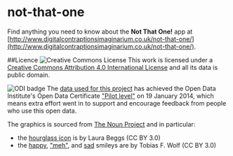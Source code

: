 not-that-one
============

Find anything you need to know about the **Not That One!** app at [http://www.digitalcontraptionsimaginarium.co.uk/not-that-one/](http://www.digitalcontraptionsimaginarium.co.uk/not-that-one/).

##Licence
![Creative Commons License](http://i.creativecommons.org/l/by/4.0/88x31.png "Creative Commons License") This work is licensed under a [Creative Commons Attribution 4.0 International License](http://creativecommons.org/licenses/by/4.0/) and all its data is public domain.

![ODI badge](https://raw.github.com/giacecco/not-that-one-db/master/images/odiBadge.png) The [data used for this project](https://github.com/giacecco/not-that-one-db) has achieved the Open Data Institute's Open Data Certificate ["Pilot level"](https://certificates.theodi.org/datasets/1188/certificates/13320) on 19 January 2014, which means extra effort went in to support and encourage feedback from people who use this open data.

The graphics is sourced from [The Noun Project](http://thenounproject.com/) and in particular:
- the [hourglass icon](http://thenounproject.com/term/hour-glass/7974/) is by Laura Beggs (CC BY 3.0)
- the [happy](http://thenounproject.com/term/happy/3060/), ["meh"](http://thenounproject.com/term/neutral/3061/), and [sad](http://thenounproject.com/term/sad/3062/) smileys are by Tobias F. Wolf (CC BY 3.0)